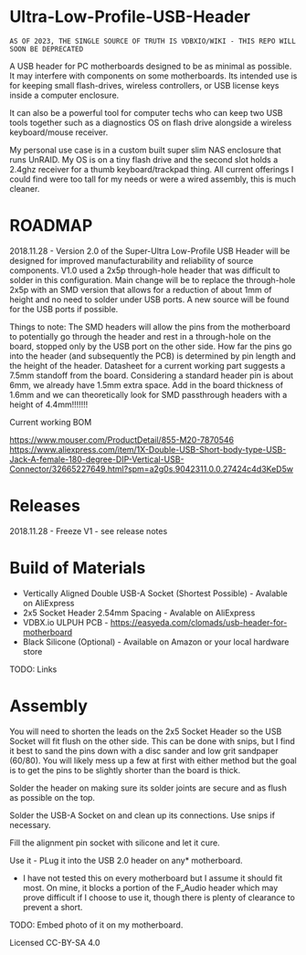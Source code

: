 # Ultra-Low-Profile-USB-Header


`AS OF 2023, THE SINGLE SOURCE OF TRUTH IS VDBXIO/WIKI - THIS REPO WILL SOON BE DEPRECATED`


A USB header for PC motherboards designed to be as minimal as possible. It may interfere with components on some motherboards. Its intended use is for keeping small flash-drives, wireless controllers, or USB license keys inside a computer enclosure. 

It can also be a powerful tool for computer techs who can keep two USB tools together such as a diagnostics OS on flash drive alongside a wireless keyboard/mouse receiver.

My personal use case is in a custom built super slim NAS enclosure that runs UnRAID. My OS is on a tiny flash drive and the second slot holds a 2.4ghz receiver for a thumb keyboard/trackpad thing. All current offerings I could find were too tall for my needs or were a wired assembly, this is much cleaner.

# ROADMAP

2018.11.28 - Version 2.0 of the Super-Ultra Low-Profile USB Header will be designed for improved manufacturability and reliability of source components. V1.0 used a 2x5p  through-hole header that was difficult to solder in this configuration. Main change will be to replace the through-hole 2x5p with an SMD version that allows for a reduction of about 1mm of height and no need to solder under USB ports. A new source will be found for the USB ports if possible. 

Things to note: The SMD headers will allow the pins from the motherboard to potentially go through the header and rest in a through-hole on the board, stopped only by the USB port on the other side. How far the pins go into the header (and subsequently the PCB) is determined by pin length and the height of the header. Datasheet for a current working part suggests a 7.5mm standoff from the board. Considering a standard header pin is about 6mm, we already have 1.5mm extra space. Add in the board thickness of 1.6mm and we can theoretically look for SMD passthrough headers with a height of 4.4mm!!!!!!!

Current working BOM

https://www.mouser.com/ProductDetail/855-M20-7870546
https://www.aliexpress.com/item/1X-Double-USB-Short-body-type-USB-Jack-A-female-180-degree-DIP-Vertical-USB-Connector/32665227649.html?spm=a2g0s.9042311.0.0.27424c4d3KeD5w


# Releases

2018.11.28 - Freeze V1 - see release notes

# Build of Materials

- Vertically Aligned Double USB-A Socket (Shortest Possible) - Avalable on AliExpress
- 2x5 Socket Header 2.54mm Spacing - Avalable on AliExpress
- VDBX.io ULPUH PCB - https://easyeda.com/clomads/usb-header-for-motherboard
- Black Silicone (Optional) - Available on Amazon or your local hardware store

TODO: Links

# Assembly

You will need to shorten the leads on the 2x5 Socket Header so the USB Socket will fit flush on the other side. This can be done with snips, but I find it best to sand the pins down with a disc sander and low grit sandpaper (60/80). You will likely mess up a few at first with either method but the goal is to get the pins to be slightly shorter than the board is thick.

Solder the header on making sure its solder joints are secure and as flush as possible on the top.

Solder the USB-A Socket on and clean up its connections. Use snips if necessary.

Fill the alignment pin socket with silicone and let it cure.

Use it - PLug it into the USB 2.0 header on any* motherboard.



* I have not tested this on every motherboard but I assume it should fit most. On mine, it blocks a portion of the F_Audio header which may prove difficult if I choose to use it, though there is plenty of clearance to prevent a short.

TODO: Embed photo of it on my motherboard.


Licensed CC-BY-SA 4.0

